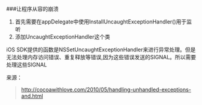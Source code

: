 ###让程序从容的崩溃

1. 首先需要在appDelegate中使用InstallUncaughtExceptionHandler()用于监听
2. 添加UncaughtExceptionHandler这个类

iOS SDK提供的函数是NSSetUncaughtExceptionHandler来进行异常处理。但是无法处理内存访问错误、重复释放等错误,因为这些错误发送的SIGNAL。所以需要处理这些SIGNAL

来源：
> http://cocoawithlove.com/2010/05/handling-unhandled-exceptions-and.html
